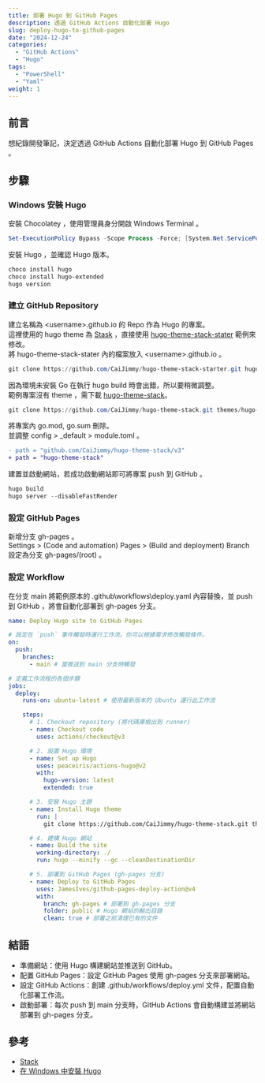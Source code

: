 ```yaml
---
title: 部署 Hugo 到 GitHub Pages
description: 透過 GitHub Actions 自動化部署 Hugo
slug: deploy-hugo-to-github-pages
date: "2024-12-24"
categories:
  - "GitHub Actions"
  - "Hugo"
tags:
  - "PowerShell"
  - "Yaml"
weight: 1
---
```


## 前言

想紀錄開發筆記，決定透過 GitHub Actions 自動化部署 Hugo 到 GitHub Pages 。

## 步驟

### Windows 安裝 Hugo

安裝 Chocolatey ，使用管理員身分開啟 Windows Terminal 。

```powershell
Set-ExecutionPolicy Bypass -Scope Process -Force; [System.Net.ServicePointManager]::SecurityProtocol = [System.Net.ServicePointManager]::SecurityProtocol -bor 3072; iex ((New-Object System.Net.WebClient).DownloadString('https://community.chocolatey.org/install.ps1'))
```

安裝 Hugo ，並確認 Hugo 版本。

```powershell
choco install hugo
choco install hugo-extended
hugo version
```

### 建立 GitHub Repository

建立名稱為 \<username\>.github.io 的 Repo 作為 Hugo 的專案。 </br>
這裡使用的 hugo theme 為 [Stask](https://stack.jimmycai.com/) ，直接使用 [hugo-theme-stack-stater](https://github.com/CaiJimmy/hugo-theme-stack-starter) 範例來修改。 </br>
將 hugo-theme-stack-stater 內的檔案放入 \<username\>.github.io 。

```powershell
git clone https://github.com/CaiJimmy/hugo-theme-stack-starter.git hugo-theme-stack-starter
```

因為環境未安裝 Go 在執行 hugo build 時會出錯，所以要稍微調整。 </br>
範例專案沒有 theme ，需下載 [hugo-theme-stack](https://github.com/CaiJimmy/hugo-theme-stack.git)。

```powershell
git clone https://github.com/CaiJimmy/hugo-theme-stack.git themes/hugo-theme-stack
```

將專案內 go.mod, go.sum 刪除。 </br>
並調整 config > \_default > module.toml 。

```diff
- path = "github.com/CaiJimmy/hugo-theme-stack/v3"
+ path = "hugo-theme-stack"
```

建置並啟動網站，若成功啟動網站即可將專案 push 到 GitHub 。

```powershell
hugo build
hugo server --disableFastRender
```

### 設定 GitHub Pages

新增分支 gh-pages 。 </br>
Settings > (Code and automation) Pages > (Build and deployment) Branch 設定為分支 gh-pages/(root) 。

### 設定 Workflow

在分支 main 將範例原本的 .github\workflows\deploy.yaml 內容替換，並 push 到 GitHub ，將會自動化部署到 gh-pages 分支。

```yaml
name: Deploy Hugo site to GitHub Pages

# 設定在 `push` 事件觸發時運行工作流。你可以根據需求修改觸發條件。
on:
  push:
    branches:
      - main # 當推送到 main 分支時觸發

# 定義工作流程的各個步驟
jobs:
  deploy:
    runs-on: ubuntu-latest # 使用最新版本的 Ubuntu 運行此工作流

    steps:
      # 1. Checkout repository (將代碼庫檢出到 runner)
      - name: Checkout code
        uses: actions/checkout@v3

      # 2. 設置 Hugo 環境
      - name: Set up Hugo
        uses: peaceiris/actions-hugo@v2
        with:
          hugo-version: latest
          extended: true

      # 3. 安裝 Hugo 主題
      - name: Install Hugo theme
        run: |
          git clone https://github.com/CaiJimmy/hugo-theme-stack.git themes/hugo-theme-stack

      # 4. 建構 Hugo 網站
      - name: Build the site
        working-directory: ./
        run: hugo --minify --gc --cleanDestinationDir

      # 5. 部署到 GitHub Pages (gh-pages 分支)
      - name: Deploy to GitHub Pages
        uses: JamesIves/github-pages-deploy-action@v4
        with:
          branch: gh-pages # 部署到 gh-pages 分支
          folder: public # Hugo 網站的輸出目錄
          clean: true # 部署之前清理已有的文件
```

## 結語

- 準備網站：使用 Hugo 構建網站並推送到 GitHub。 </br>
- 配置 GitHub Pages：設定 GitHub Pages 使用 gh-pages 分支來部署網站。 </br>
- 設定 GitHub Actions：創建 .github/workflows/deploy.yml 文件，配置自動化部署工作流。 </br>
- 啟動部署：每次 push 到 main 分支時，GitHub Actions 會自動構建並將網站部署到 gh-pages 分支。

## 參考

- [Stack](https://stack.jimmycai.com/)
- [在 Windows 中安裝 Hugo](https://horace-yeh.github.io/article/202212/b1-to-install-hugo-on-windows/)
